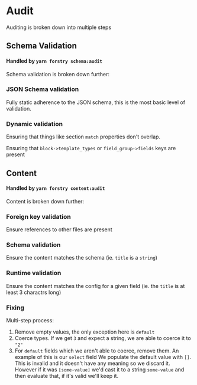 # Audit

Auditing is broken down into multiple steps

## Schema Validation

#### Handled by `yarn forstry schema:audit`

Schema validation is broken down further:

### JSON Schema validation

Fully static adherence to the JSON schema, this is the most basic level of validation.

### Dynamic validation

Ensuring that things like section `match` properties don't overlap.

Ensuring that `block->template_types` or `field_group->fields` keys are present

## Content

#### Handled by `yarn forstry content:audit`

Content is broken down further:

### Foreign key validation

Ensure references to other files are present

### Schema validation

Ensure the content matches the schema (ie. `title` is a `string`)

### Runtime validation

Ensure the content matches the config for a given field (ie. the `title` is at least 3 charactrs long)

### Fixing

Multi-step process:

1. Remove empty values, the only exception here is `default`
2. Coerce types. If we get `3` and expect a string, we are able to coerce it to `"2"`
3. For `default` fields which we aren't able to coerce, remove them. An example of this is our `select` field
   We populate the default value with `[]`. This is invalid and it doesn't have any meaning so we discard it. However if
   it was `[some-value]` we'd cast it to a string `some-value` and then evaluate that, if it's valid we'll keep it.
